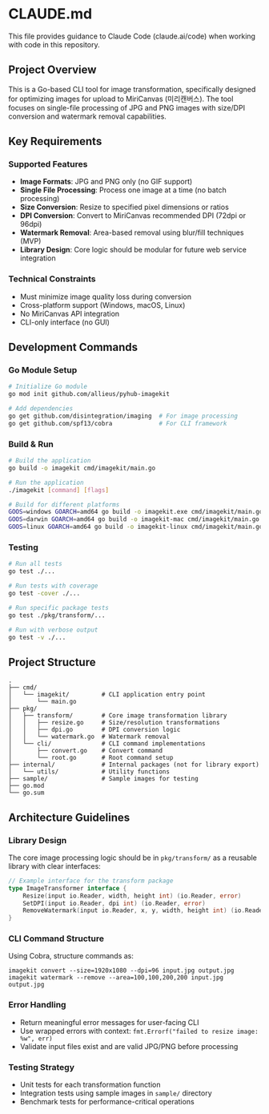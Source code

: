 # CLAUDE.md

This file provides guidance to Claude Code (claude.ai/code) when working with code in this repository.

## Project Overview

This is a Go-based CLI tool for image transformation, specifically designed for optimizing images for upload to MiriCanvas (미리캔버스). The tool focuses on single-file processing of JPG and PNG images with size/DPI conversion and watermark removal capabilities.

## Key Requirements

### Supported Features
- **Image Formats**: JPG and PNG only (no GIF support)
- **Single File Processing**: Process one image at a time (no batch processing)
- **Size Conversion**: Resize to specified pixel dimensions or ratios
- **DPI Conversion**: Convert to MiriCanvas recommended DPI (72dpi or 96dpi)
- **Watermark Removal**: Area-based removal using blur/fill techniques (MVP)
- **Library Design**: Core logic should be modular for future web service integration

### Technical Constraints
- Must minimize image quality loss during conversion
- Cross-platform support (Windows, macOS, Linux)
- No MiriCanvas API integration
- CLI-only interface (no GUI)

## Development Commands

### Go Module Setup
```bash
# Initialize Go module
go mod init github.com/allieus/pyhub-imagekit

# Add dependencies
go get github.com/disintegration/imaging  # For image processing
go get github.com/spf13/cobra             # For CLI framework
```

### Build & Run
```bash
# Build the application
go build -o imagekit cmd/imagekit/main.go

# Run the application
./imagekit [command] [flags]

# Build for different platforms
GOOS=windows GOARCH=amd64 go build -o imagekit.exe cmd/imagekit/main.go
GOOS=darwin GOARCH=amd64 go build -o imagekit-mac cmd/imagekit/main.go
GOOS=linux GOARCH=amd64 go build -o imagekit-linux cmd/imagekit/main.go
```

### Testing
```bash
# Run all tests
go test ./...

# Run tests with coverage
go test -cover ./...

# Run specific package tests
go test ./pkg/transform/...

# Run with verbose output
go test -v ./...
```

## Project Structure

```
.
├── cmd/
│   └── imagekit/         # CLI application entry point
│       └── main.go
├── pkg/
│   ├── transform/        # Core image transformation library
│   │   ├── resize.go     # Size/resolution transformations
│   │   ├── dpi.go        # DPI conversion logic
│   │   └── watermark.go  # Watermark removal
│   └── cli/              # CLI command implementations
│       ├── convert.go    # Convert command
│       └── root.go       # Root command setup
├── internal/             # Internal packages (not for library export)
│   └── utils/            # Utility functions
├── sample/               # Sample images for testing
├── go.mod
└── go.sum
```

## Architecture Guidelines

### Library Design
The core image processing logic should be in `pkg/transform/` as a reusable library with clear interfaces:

```go
// Example interface for the transform package
type ImageTransformer interface {
    Resize(input io.Reader, width, height int) (io.Reader, error)
    SetDPI(input io.Reader, dpi int) (io.Reader, error)
    RemoveWatermark(input io.Reader, x, y, width, height int) (io.Reader, error)
}
```

### CLI Command Structure
Using Cobra, structure commands as:
```
imagekit convert --size=1920x1080 --dpi=96 input.jpg output.jpg
imagekit watermark --remove --area=100,100,200,200 input.jpg output.jpg
```

### Error Handling
- Return meaningful error messages for user-facing CLI
- Use wrapped errors with context: `fmt.Errorf("failed to resize image: %w", err)`
- Validate input files exist and are valid JPG/PNG before processing

### Testing Strategy
- Unit tests for each transformation function
- Integration tests using sample images in `sample/` directory
- Benchmark tests for performance-critical operations